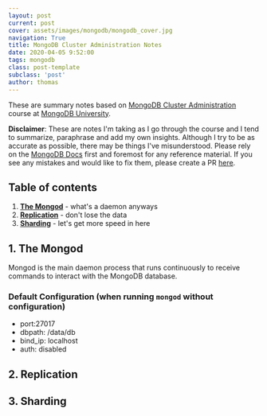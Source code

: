 ```yaml
---
layout: post
current: post
cover: assets/images/mongodb/mongodb_cover.jpg
navigation: True
title: MongoDB Cluster Administration Notes
date: 2020-04-05 9:52:00
tags: mongodb
class: post-template
subclass: 'post'
author: thomas
---
```


These are summary notes based on [MongoDB Cluster Administration](https://university.mongodb.com/mercury/M103/2020_March_31/overview) course at [MongoDB University](https://university.mongodb.com/).

**Disclaimer**: These are notes I'm taking as I go through the course and I tend to summarize, paraphrase and add my own insights. Although I try to be as accurate as possible, there may be things I've misunderstood. Please rely on the [MongoDB Docs](https://docs.mongodb.com/) first and foremost for any reference material. If you see any mistakes and would like to fix them, please create a PR [here](https://github.com/thomashzhang/thomaszhang.com).

## Table of contents
1. [**The Mongod**](#mongod) - what's a daemon anyways
2. [**Replication**](#replication) - don't lose the data
3. [**Sharding**](#sharding) - let's get more speed in here

## 1. The Mongod <a name="mongod"></a>

Mongod is the main daemon process that runs continuously to receive commands to interact with the MongoDB database.

### Default Configuration (when running `mongod` without configuration)
- port:27017
- dbpath: /data/db
- bind_ip: localhost
- auth: disabled

## 2. Replication <a name="replication"></a>

## 3. Sharding <a name="sharding"></a>

